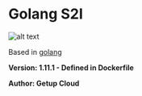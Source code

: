 # Golang S2I

![alt text](https://adaickalavan.github.io/assets/images/gophercises_lifting.jpg)

Based in [golang](https://adaickalavan.github.io/assets/images/gophercises_lifting.jpg)

**Version: 1.11.1 - Defined in Dockerfile**

**Author: Getup Cloud**


